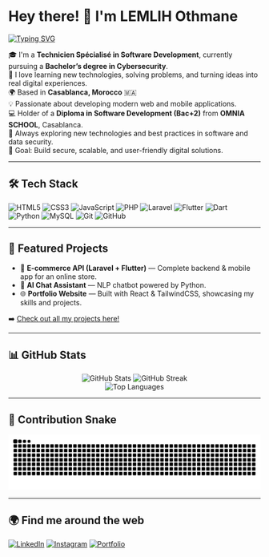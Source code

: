 # Hey there! 👋 I'm LEMLIH Othmane 

[![Typing SVG](https://readme-typing-svg.herokuapp.com?font=Fira+Code&pause=1000&color=F7AB0A&width=435&lines=Hi%2C+I'm+Othmane!;Web+%26+Mobile+Developer;Flutter+%26+Laravel+Enthusiast;Cybersecurity+Student;Tech+Explorer)](https://git.io/typing-svg)

🎓 I'm a **Technicien Spécialisé in Software Development**, currently pursuing a **Bachelor’s degree in Cybersecurity**.  
💬 I love learning new technologies, solving problems, and turning ideas into real digital experiences.  
🌍 Based in **Casablanca, Morocco** 🇲🇦  
💡 Passionate about developing modern web and mobile applications.  
💻 Holder of a **Diploma in Software Development (Bac+2)** from **OMNIA SCHOOL**, Casablanca.  
🌱 Always exploring new technologies and best practices in software and data security.  
🎯 Goal: Build secure, scalable, and user-friendly digital solutions.  

---

## 🛠️ Tech Stack
![HTML5](https://img.shields.io/badge/HTML5-E34F26?style=for-the-badge&logo=html5&logoColor=white)
![CSS3](https://img.shields.io/badge/CSS3-1572B6?style=for-the-badge&logo=css3&logoColor=white)
![JavaScript](https://img.shields.io/badge/JavaScript-F7DF1E?style=for-the-badge&logo=javascript&logoColor=black)
![PHP](https://img.shields.io/badge/PHP-777BB4?style=for-the-badge&logo=php&logoColor=white)
![Laravel](https://img.shields.io/badge/Laravel-FF2D20?style=for-the-badge&logo=laravel&logoColor=white)
![Flutter](https://img.shields.io/badge/Flutter-02569B?style=for-the-badge&logo=flutter&logoColor=white)
![Dart](https://img.shields.io/badge/Dart-0175C2?style=for-the-badge&logo=dart&logoColor=white)
![Python](https://img.shields.io/badge/Python-3776AB?style=for-the-badge&logo=python&logoColor=white)
![MySQL](https://img.shields.io/badge/MySQL-005C84?style=for-the-badge&logo=mysql&logoColor=white)
![Git](https://img.shields.io/badge/Git-F05032?style=for-the-badge&logo=git&logoColor=white)
![GitHub](https://img.shields.io/badge/GitHub-181717?style=for-the-badge&logo=github&logoColor=white)

---

## 🚀 Featured Projects

- 🛒 **E-commerce API (Laravel + Flutter)** — Complete backend & mobile app for an online store.  
- 🧠 **AI Chat Assistant** — NLP chatbot powered by Python.  
- 🌐 **Portfolio Website** — Built with React & TailwindCSS, showcasing my skills and projects.  

➡️ [Check out all my projects here!](https://github.com/othmane005?tab=repositories)

---

## 📊 GitHub Stats

<div align="center">
  
  <img src="https://github-readme-stats.vercel.app/api?username=othmane005&show_icons=true&theme=tokyonight&hide_border=true&count_private=true" height="165" alt="GitHub Stats"/>
  <img src="https://github-readme-streak-stats.herokuapp.com/?user=othmane005&theme=tokyonight&hide_border=true" height="165" alt="GitHub Streak"/>

</div>

<div align="center">
  
  <img src="https://github-readme-stats.vercel.app/api/top-langs/?username=othmane005&layout=compact&theme=tokyonight&hide_border=true" alt="Top Languages"/>

</div>

---

## 🐍 Contribution Snake
![snake gif](https://github.com/othmane005/othmane005/blob/output/github-contribution-grid-snake.svg)

---

## 🌍 Find me around the web
[![LinkedIn](https://img.shields.io/badge/LinkedIn-%230077B5.svg?&style=for-the-badge&logo=linkedin&logoColor=white)](https://www.linkedin.com/in/othmanelh/)
[![Instagram](https://img.shields.io/badge/Instagram-%23E4405F.svg?&style=for-the-badge&logo=instagram&logoColor=white)](https://www.instagram.com/othman__lh/)
[![Portfolio](https://img.shields.io/badge/Portfolio-%23000000.svg?&style=for-the-badge&logo=firefox&logoColor=white)](https://rissss21.github.io/portofolio/)
